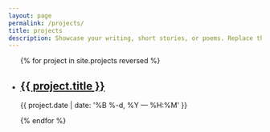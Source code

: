 ```yaml
---
layout: page
permalink: /projects/
title: projects
description: Showcase your writing, short stories, or poems. Replace this text with your description.
---
```


<ul class="post-list">
{% for project in site.projects reversed %}
    <li>
        <h2><a class="project-title" href="{{ project.url | prepend: site.baseurl }}">{{ project.title }}</a></h2>
        <p class="post-meta">{{ project.date | date: '%B %-d, %Y — %H:%M' }}</p>
      </li>
{% endfor %}
</ul>